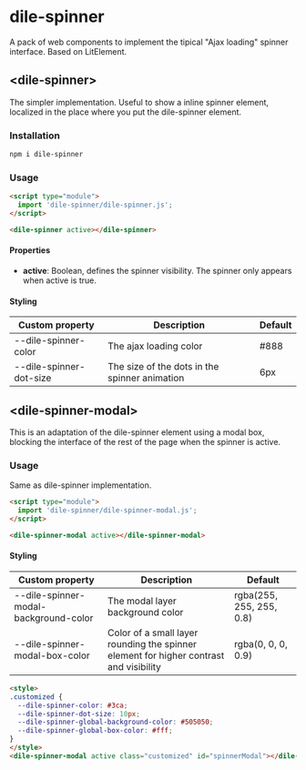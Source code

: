 # dile-spinner

A pack of web components to implement the tipical "Ajax loading" spinner interface. Based on LitElement.

## \<dile-spinner>

The simpler implementation. Useful to show a inline spinner element, localized in the place where you put the dile-spinner element.

### Installation
```bash
npm i dile-spinner
```

### Usage
```html
<script type="module">
  import 'dile-spinner/dile-spinner.js';
</script>

<dile-spinner active></dile-spinner>
```

#### Properties

- **active**: Boolean, defines the spinner visibility. The spinner only appears when active is true.

#### Styling

Custom property | Description | Default
----------------|-------------|---------
--dile-spinner-color | The ajax loading color | #888
--dile-spinner-dot-size | The size of the dots in the spinner animation | 6px

## \<dile-spinner-modal>

This is an adaptation of the dile-spinner element using a modal box, blocking the interface of the rest of the page when the spinner is active.

### Usage

Same as dile-spinner implementation. 

```html
<script type="module">
  import 'dile-spinner/dile-spinner-modal.js';
</script>

<dile-spinner-modal active></dile-spinner-modal>
```

#### Styling

Custom property | Description | Default
----------------|-------------|---------
--dile-spinner-modal-background-color | The modal layer background color | rgba(255, 255, 255, 0.8)
--dile-spinner-modal-box-color | Color of a small layer rounding the spinner element for higher contrast and visibility | rgba(0, 0, 0, 0.9)

```html
<style>
.customized {
  --dile-spinner-color: #3ca;
  --dile-spinner-dot-size: 10px;
  --dile-spinner-global-background-color: #505050;
  --dile-spinner-global-box-color: #fff;
}
</style>
<dile-spinner-modal active class="customized" id="spinnerModal"></dile-spinner-modal>
```